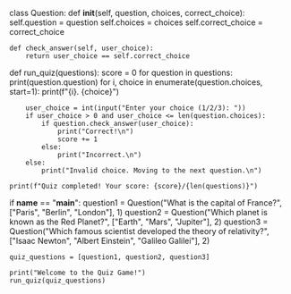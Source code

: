 class Question:
    def __init__(self, question, choices, correct_choice):
        self.question = question
        self.choices = choices
        self.correct_choice = correct_choice

    def check_answer(self, user_choice):
        return user_choice == self.correct_choice


def run_quiz(questions):
    score = 0
    for question in questions:
        print(question.question)
        for i, choice in enumerate(question.choices, start=1):
            print(f"{i}. {choice}")
        
        user_choice = int(input("Enter your choice (1/2/3): "))
        if user_choice > 0 and user_choice <= len(question.choices):
            if question.check_answer(user_choice):
                print("Correct!\n")
                score += 1
            else:
                print("Incorrect.\n")
        else:
            print("Invalid choice. Moving to the next question.\n")

    print(f"Quiz completed! Your score: {score}/{len(questions)}")


if __name__ == "__main__":
    question1 = Question("What is the capital of France?", ["Paris", "Berlin", "London"], 1)
    question2 = Question("Which planet is known as the Red Planet?", ["Earth", "Mars", "Jupiter"], 2)
    question3 = Question("Which famous scientist developed the theory of relativity?", ["Isaac Newton", "Albert Einstein", "Galileo Galilei"], 2)
    
    quiz_questions = [question1, question2, question3]
    
    print("Welcome to the Quiz Game!")
    run_quiz(quiz_questions)

